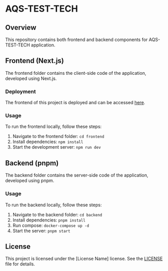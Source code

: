 # AQS-TEST-TECH

## Overview

This repository contains both frontend and backend components for AQS-TEST-TECH application.

## Frontend (Next.js)

The frontend folder contains the client-side code of the application, developed using Next.js.

### Deployment

The frontend of this project is deployed and can be accessed [here](https://aqs-test.vercel.app/).

### Usage

To run the frontend locally, follow these steps:

1. Navigate to the frontend folder: `cd frontend`
2. Install dependencies: `npm install`
3. Start the development server: `npm run dev`

## Backend (pnpm)

The backend folder contains the server-side code of the application, developed using pnpm.

### Usage

To run the backend locally, follow these steps:

1. Navigate to the backend folder: `cd backend`
2. Install dependencies: `pnpm install`
3. Run compose: `docker-compose up -d`
4. Start the server: `pnpm start`

## License

This project is licensed under the [License Name] license. See the [LICENSE](LICENSE) file for details.
